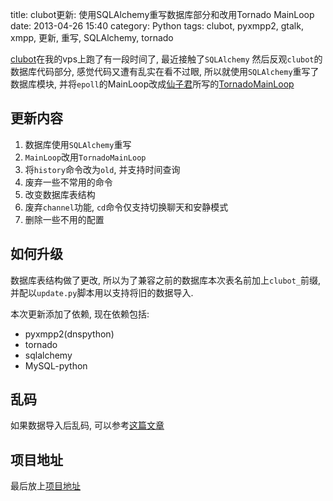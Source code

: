 title: clubot更新: 使用SQLAlchemy重写数据库部分和改用Tornado MainLoop
date: 2013-04-26 15:40
category: Python
tags: clubot, pyxmpp2, gtalk, xmpp, 更新, 重写, SQLAlchemy, tornado

[clubot](/python-shi-yong-pyxmpp2bian-xie-gtalkqun.html)在我的vps上跑了有一段时间了, 最近接触了`SQLAlchemy` 然后反观`clubot`的数据库代码部分, 感觉代码又遭有乱实在看不过眼, 所以就使用`SQLAlchemy`重写了数据库模块, 并将`epoll`的MainLoop改成[仙子君](http://lilydjwg.is-programmer.com/)所写的[TornadoMainLoop](https://github.com/lilydjwg/pyxmpp2)

## 更新内容
1. 数据库使用`SQLAlchemy`重写
2. `MainLoop`改用`TornadoMainLoop`
3. 将`history`命令改为`old`, 并支持时间查询
4. 废弃一些不常用的命令
5. 改变数据库表结构
6. 废弃`channel`功能, `cd`命令仅支持切换聊天和安静模式
7. 删除一些不用的配置

## 如何升级
数据库表结构做了更改, 所以为了兼容之前的数据库本次表名前加上`clubot_`前缀, 并配以`update.py`脚本用以支持将旧的数据导入.

本次更新添加了依赖, 现在依赖包括:
* pyxmpp2(dnspython)
* tornado
* sqlalchemy
* MySQL-python


## 乱码
如果数据导入后乱码, 可以参考[这篇文章](/sqlalchemy-mysqlshu-ju-ku-luan-ma-jie-jue.html)

## 项目地址
最后放上[项目地址](https://github.com/coldnight/clubot)
